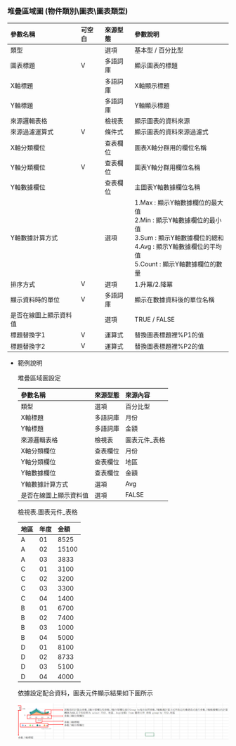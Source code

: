 ### <div id="chart-arealinechart">堆疊區域圖 <path>(物件類別\圖表\圖表類型)</div>

| 參數名稱        | 可空白	  	  | 來源型態	   | 參數說明	    |
|:------------- |:------------- |:------------- |:------------- |
| 類型	| 	| 選項	| 基本型 / 百分比型| 
| 圖表標題	| V	| 多語詞庫	| 顯示圖表的標題| 
| X軸標題	| 	| 多語詞庫	| X軸顯示標題| 
| Y軸標題	| 	| 多語詞庫	| Y軸顯示標題| 
| 來源邏輯表格	| 	| 檢視表	| 顯示圖表的資料來源| 
| 來源過濾運算式	| V	| 條件式	| 顯示圖表的資料來源過濾式| 
| X軸分類欄位	| 	| 查表欄位	| 圖表X軸分群用的欄位名稱| 
| Y軸分類欄位	| V	| 查表欄位	| 圖表Y軸分群用欄位名稱| 
| Y軸數據欄位	| 	| 查表欄位	| 主圖表Y軸數據欄位名稱| 
| Y軸數據計算方式	| 	| 選項	| 1.Max : 顯示Y軸數據欄位的最大值<br>2.Min : 顯示Y軸數據欄位的最小值<br>3.Sum : 顯示Y軸數據欄位的總和<br>4.Avg : 顯示Y軸數據欄位的平均值<br>5.Count : 顯示Y軸數據欄位的數量<br>| 
| 排序方式	| V	| 選項	| 1.升冪/2.降冪  | 未設定時為升冪| 
| 顯示資料時的單位	| V	| 多語詞庫	| 顯示在數據資料後的單位名稱| 
| 是否在線圖上顯示資料值	| 	| 選項	| TRUE / FALSE| 
| 標題替換字1	| V	| 運算式	| 替換圖表標題裡%P1的值| 
| 標題替換字2	| V	| 運算式	| 替換圖表標題裡%P2的值| 

* 範例說明

    堆疊區域圖設定

    | 參數名稱	| 來源型態	| 來源內容| 
    |:------------- |:------------- |:------------- |
    | 類型	| 選項	| 百分比型| 
    | X軸標題	| 多語詞庫	| 月份| 
    | Y軸標題	| 多語詞庫	| 金額| 
    | 來源邏輯表格| 檢視表	| 圖表元件_表格| 
    | X軸分類欄位		| 查表欄位	| 月份| 
    | Y軸分類欄位		| 查表欄位	| 地區| 
    | Y軸數據欄位		| 查表欄位	| 金額| 
    | Y軸數據計算方式	| 選項	| Avg| 
    | 是否在線圖上顯示資料值	| 選項	| FALSE| 

    檢視表.圖表元件_表格

    | 地區	| 年度	| 金額	|
    |:------------- |:------------- |:------------- |
    | A	| 01	| 8525| 
    | A	| 02	| 15100| 
    | A	| 03	| 3833| 
    | C	| 01	| 3100| 
    | C	| 02	| 3200| 
    | C	| 03	| 3300| 
    | C	| 04	| 1400| 
    | B	| 01	| 6700| 
    | B	| 02	| 7400| 
    | B	| 03	| 1000| 
    | B	| 04	| 5000| 
    | D	| 01	| 8100| 
    | D	| 02	| 8733| 
    | D	| 03	| 5100| 
    | D	| 04	| 4000| 

    依據設定配合資料，圖表元件顯示結果如下圖所示

    ![Alt arealinechart1](./img/arealinechart1.png)